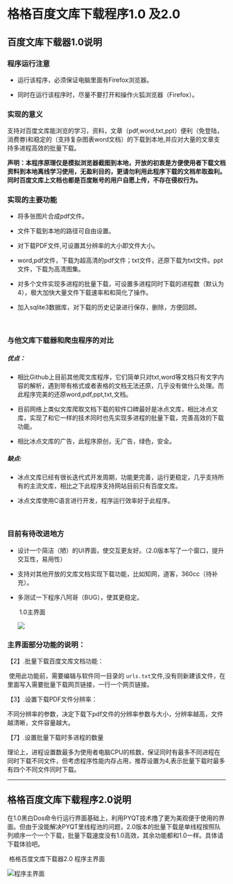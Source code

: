 # 格格百度文库下载程序1.0 及2.0                                                                                                            						                                                                 														



## 百度文库下载器1.0说明 

### 程序运行注意

- 运行该程序，必须保证电脑里面有Firefox浏览器。

- 同时在运行该程序时，尽量不要打开和操作火狐浏览器（Firefox）。



### 实现的意义

支持对百度文库能浏览的学习，资料，文章（pdf,word,txt,ppt）便利（免登陆，消费劵)和稳定的（支持复杂图表word文档）的下载到本地,并应对大量的文章支持多进程高效的批量下载。

**声明：本程序原理仅是模拟浏览器截图到本地，开放的初衷是方便使用者下载文档资料到本地离线学习使用，无盈利目的，更请勿利用此程序下载的文档牟取盈利。同时百度文库上文档也都是百度账号的用户自愿上传，不存在侵权行为。**



### 实现的主要功能
- 将多张图片合成pdf文件。

- 文件下载到本地的路径可自由设置。

- 对下载PDF文件,可设置其分辨率的大小即文件大小。

- word,pdf文件，下载为超高清的pdf文件；txt文件，还原下载为txt文件。ppt文件，下载为高清图集。

- 对多个文件实现多进程的批量下载，可设置多进程同时下载的进程数（默认为4），极大加快大量文件下载速率和和简化了操作。

- 加入sqlite3数据库，对下载的历史记录进行保存，删除，方便回顾。

  ​

### 与他文库下载器和爬虫程序的对比

##### 优点：
- 相比Github上目前其他爬文库程序，它们简单只对txt,word等文档只有文字内容的解析，遇到带有格式或者表格的文档无法还原，几乎没有做什么处理。而此程序完美的还原word,pdf,ppt,txt,文档。

- 目前网络上类似文库爬取文档下载的软件口碑最好是冰点文库，相比冰点文库，实现了和它一样的技术同时也先实现多进程的批量下载，完善高效的下载功能。
- 相比冰点文库的广告，此程序原创，无广告，绿色，安全。

##### 缺点:
- 冰点文库已经有很长迭代式开发周期，功能更完善，运行更稳定，几乎支持所有的主流文库，相比之下此程序支持网站目前只有百度文库。

- 冰点文库使用C语言进行开发，程序运行效率好于此程序。

  ​

### 目前有待改进地方
- 设计一个简洁（陋）的UI界面，使交互更友好。（2.0版本写了一个窗口，提升交互性，易用性）

- 支持对其他开放的文库文档实现下载功能，比如知网，道客，360cc（待补充）。

- 多测试一下程序八阿哥（BUG），使其更稳定。

   

  ​                                                                    1.0主界面 

  ![](https://github.com/MrYxJ/GeGeWenkuDownload/raw/master/%E6%A0%BC%E6%A0%BC%E7%99%BE%E5%BA%A6%E6%96%87%E5%BA%93%E4%B8%8B%E8%BD%BD%E5%99%A81.0/%E6%BA%90%E4%BB%A3%E7%A0%81%E7%AD%89/picture/Main.png)

### 主界面部分功能的说明：

【2】.批量下载百度文库文档功能：

​       使用此功能前，需要编辑与软件同一目录的 ```urls.txt```文件,没有则新建该文件，在里面写入需要批量下载网页链接，一行一个网页链接。

【3】.设置下载PDF文件分辨率：

​       不同分辨率的参数，决定下载下pdf文件的分辨率参数与大小，分辨率越高，文件越清晰，文件容量越大。

【7】.设置批量下载时多进程的数量

​        理论上，进程设置数最多为使用者电脑CPU的核数，保证同时有最多不同进程在同时下载不同文件，但考虑程序性能内存占用，推荐设置为4,表示批量下载时最多有四个不同文件同时下载。

---



## 格格百度文库下载程序2.0说明

在1.0黑白Dos命令行运行界面基础上，利用PYQT技术撸了更为美观便于使用的界面。但由于没能解决PYQT里线程池的问题，2.0版本的批量下载是单线程按照队列顺序一个一个下载，批量下载速度没有1.0高效，其余功能都和1.0一样。具体请下载体验吧。

​                                                                       格格百度文库下载器2.0   程序主界面

![程序主界面](https://raw.githubusercontent.com/MrYxJ/GeGeWenkuDownload/master/%E6%A0%BC%E6%A0%BC%E7%99%BE%E5%BA%A6%E6%96%87%E5%BA%93%E4%B8%8B%E8%BD%BD%E5%99%A82.0/%E6%BA%90%E4%BB%A3%E7%A0%81%E7%AD%89/picture/main.png)



 ​                                                                 

​            



​                    









